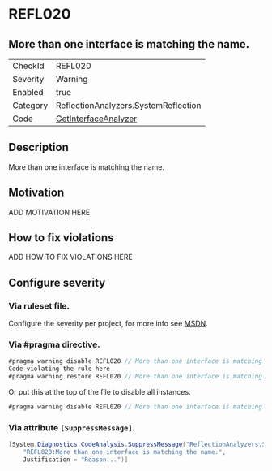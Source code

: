 # REFL020
## More than one interface is matching the name.

<!-- start generated table -->
<table>
  <tr>
    <td>CheckId</td>
    <td>REFL020</td>
  </tr>
  <tr>
    <td>Severity</td>
    <td>Warning</td>
  </tr>
  <tr>
    <td>Enabled</td>
    <td>true</td>
  </tr>
  <tr>
    <td>Category</td>
    <td>ReflectionAnalyzers.SystemReflection</td>
  </tr>
  <tr>
    <td>Code</td>
    <td><a href="https://github.com/DotNetAnalyzers/ReflectionAnalyzers/blob/master/ReflectionAnalyzers/NodeAnalzers/GetInterfaceAnalyzer.cs">GetInterfaceAnalyzer</a></td>
  </tr>
</table>
<!-- end generated table -->

## Description

More than one interface is matching the name.

## Motivation

ADD MOTIVATION HERE

## How to fix violations

ADD HOW TO FIX VIOLATIONS HERE

<!-- start generated config severity -->
## Configure severity

### Via ruleset file.

Configure the severity per project, for more info see [MSDN](https://msdn.microsoft.com/en-us/library/dd264949.aspx).

### Via #pragma directive.
```C#
#pragma warning disable REFL020 // More than one interface is matching the name.
Code violating the rule here
#pragma warning restore REFL020 // More than one interface is matching the name.
```

Or put this at the top of the file to disable all instances.
```C#
#pragma warning disable REFL020 // More than one interface is matching the name.
```

### Via attribute `[SuppressMessage]`.

```C#
[System.Diagnostics.CodeAnalysis.SuppressMessage("ReflectionAnalyzers.SystemReflection", 
    "REFL020:More than one interface is matching the name.", 
    Justification = "Reason...")]
```
<!-- end generated config severity -->